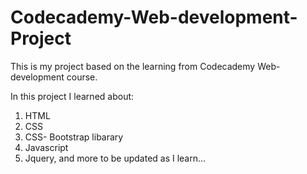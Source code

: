 Codecademy-Web-development-Project
==================================

This is my project based on the learning from Codecademy Web-development course.

In this project I learned about:
1. HTML
2. CSS
3. CSS- Bootstrap libarary
4. Javascript
5. Jquery, and more to be updated as I learn...
